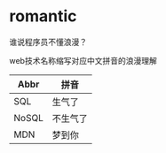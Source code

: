 # romantic
谁说程序员不懂浪漫？

web技术名称缩写对应中文拼音的浪漫理解

Abbr  | 拼音
------------- | -------------
SQL| 生气了
NoSQL | 不生气了
MDN | 梦到你
